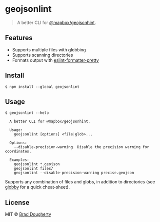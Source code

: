 # geojsonlint

> A better CLI for [@mapbox/geojsonhint](https://github.com/mapbox/geojsonhint).

## Features

* Supports multiple files with globbing
* Supports scanning directories
* Formats output with [eslint-formatter-pretty](https://github.com/sindresorhus/eslint-formatter-pretty)

## Install

```
$ npm install --global geojsonlint
```

## Usage

```
$ geojsonlint --help

  A better CLI for @mapbox/geojsonhint.

  Usage:
    geojsonlint [options] <file|glob>...

  Options:
    --disable-precision-warning  Disable the precision warning for coordinates.

  Examples:
    geojsonlint *.geojson
    geojsonlint files/
    geojsonlint --disable-precision-warning precise.geojson
```

Supports any combination of files and globs, in addition to directories (see [globby](https://github.com/sindresorhus/globby#globbing-patterns) for a quick cheat-sheet).

## License

MIT © [Brad Dougherty](https://brad.is)
